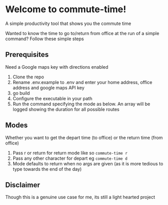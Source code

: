 
# Welcome to commute-time!

A simple productivity tool that shows you the commute time

Wanted to know the time to go to/return from office at the run of a simple command? Follow these simple steps

## Prerequisites
Need a Google maps key with directions enabled

 1. Clone the repo
 2. Rename .env.example to .env and enter your home address, office address and google maps API key
 3. go build
 4. Configure the executable in your path
 5. Run the command specifying the mode as below. An array will be logged showing the duration for all possible routes

## Modes
Whether you want to get the depart time (to office) or the return time (from office)

 1. Pass r or return for return mode like so `commute-time r`
 2. Pass any other character for depart eg `commute-time d`
 3. Mode defaults to return when no args are given (as it is more tedious to type towards the end of the day)

## Disclaimer
Though this is a genuine use case for me, its still a light hearted project


